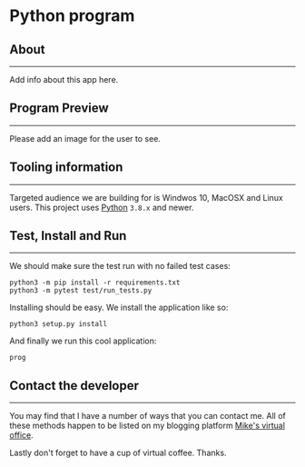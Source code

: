 # Python program

## About

* * *

Add info about this app here.

## Program Preview

* * *

Please add an image for the user to see.

## Tooling information

* * *

Targeted audience we are building for is Windwos 10, MacOSX and Linux users. This project uses
[Python](https://www.python.org/) `3.8.x` and newer.

## Test, Install and Run

* * *

We should make sure the test run with no failed test cases:

```console
python3 -m pip install -r requirements.txt
python3 -m pytest test/run_tests.py
```

Installing should be easy. We install the application like so:

```console
python3 setup.py install
```

And finally we run this cool application:

```console
prog
```

## Contact the developer

* * *

You may find that I have a number of ways that you can contact
me. All of these methods happen to be listed on my blogging platform
[Mike's virtual office](https://michaelbrockus.home.blog/contact/).

Lastly don't forget to have a cup of virtual coffee. Thanks.
